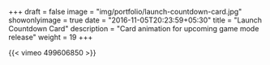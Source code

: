 +++
draft = false
image = "img/portfolio/launch-countdown-card.jpg"
showonlyimage = true
date = "2016-11-05T20:23:59+05:30"
title = "Launch Countdown Card"
description = "Card animation for upcoming game mode release"
weight = 19
+++

{{< vimeo 499606850 >}}